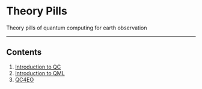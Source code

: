 <!-- .slide: data-background="#E6F7FF" -->

# Theory Pills <!-- .element: class="r-fit-text" -->

Theory pills of quantum computing for earth observation <!-- .element: class="r-fit-text" -->

---

## Contents

1. [Introduction to QC](#/02)
2. [Introduction to QML](#/03)
3. [QC4EO](#/04)
